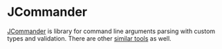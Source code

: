 # JCommander

[JCommander](http://jcommander.org/) is library for command line arguments parsing with custom types and validation. There are other [similar tools](https://github.com/akullpp/awesome-java#cli) as well.
